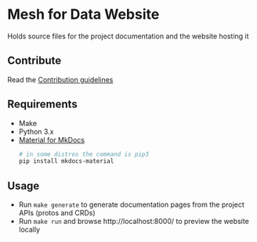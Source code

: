 # Mesh for Data Website

Holds source files for the project documentation and the website hosting it

## Contribute 

Read the [Contribution guidelines](https://ibm.github.io/the-mesh-for-data/contribute/documentation/)

## Requirements

- Make
- Python 3.x
- [Material for MkDocs](https://squidfunk.github.io/mkdocs-material/)
    ```bash
    # in some distros the command is pip3
    pip install mkdocs-material
    ```

## Usage

- Run `make generate` to generate documentation pages from the project APIs (protos and CRDs)
- Run `make run` and browse http://localhost:8000/ to preview the website locally
